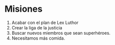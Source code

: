 # Misiones

1. Acabar con el plan de Lex Luthor
2. Crear la liga de la justicia
3. Buscar nuevos miembros que sean superhéroes.
4. Necesitamos más comida.
